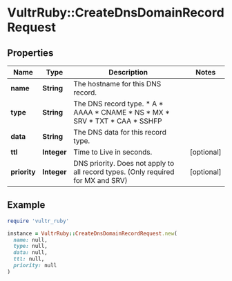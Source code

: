 # VultrRuby::CreateDnsDomainRecordRequest

## Properties

| Name | Type | Description | Notes |
| ---- | ---- | ----------- | ----- |
| **name** | **String** | The hostname for this DNS record. |  |
| **type** | **String** | The DNS record type.  * A * AAAA * CNAME * NS * MX * SRV * TXT * CAA * SSHFP |  |
| **data** | **String** | The DNS data for this record type. |  |
| **ttl** | **Integer** | Time to Live in seconds. | [optional] |
| **priority** | **Integer** | DNS priority. Does not apply to all record types. (Only required for MX and SRV) | [optional] |

## Example

```ruby
require 'vultr_ruby'

instance = VultrRuby::CreateDnsDomainRecordRequest.new(
  name: null,
  type: null,
  data: null,
  ttl: null,
  priority: null
)
```

